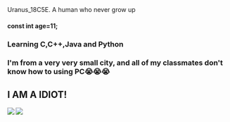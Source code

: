 <div>Uranus_18C5E. A human who never grow up</div>
<h4>const int age=11;</h4>
<p> </p>
<h3>Learning C,C++,Java and Python</h3>
<h3>I'm from a very very small city, and all of my classmates don't know how to using PC😭😭😭</h3>
<h2>I AM A IDIOT!</h2>
<img   align="left" src="https://github-readme-stats.vercel.app/api?username=Uranus-18C5E&locale=en&line_height=33&show_icons=true&hide=&theme=dark&language_icon=github"/>
<p> </p>
<img   align="left" src="https://github-readme-stats.vercel.app/api?username=Uranus-18C5E&locale=en&line_height=33&show_icons=true&hide=&theme=dark&rank_icon=github"/>
